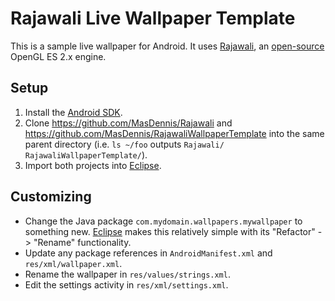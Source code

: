 # Rajawali Live Wallpaper Template

This is a sample live wallpaper for Android. It uses [Rajawali][1], an
[open-source][2] OpenGL ES 2.x engine.

## Setup

1. Install the [Android SDK][3].
2. Clone https://github.com/MasDennis/Rajawali and
   https://github.com/MasDennis/RajawaliWallpaperTemplate into the same
   parent directory (i.e. `ls ~/foo` outputs
  `Rajawali/	RajawaliWallpaperTemplate/`). 
3. Import both projects into [Eclipse][4].

## Customizing

* Change the Java package ```com.mydomain.wallpapers.mywallpaper``` to
  something new. [Eclipse][4] makes this relatively simple with its
  "Refactor" -> "Rename" functionality.
* Update any package references in ```AndroidManifest.xml```
  and ```res/xml/wallpaper.xml```.
* Rename the wallpaper in ```res/values/strings.xml```.
* Edit the settings activity in ```res/xml/settings.xml```.

[1]: http://www.rozengain.com/blog/2011/08/23/announcing-rajawali-an-opengl-es-2-0-based-3d-framework-for-android/  "Rajawali introduction"
[2]: https://github.com/MasDennis/Rajawali  "Rajawali source code repository"
[3]: https://developer.android.com/sdk/index.html  "Android SDK"
[4]: http://www.eclipse.org/  "Eclipse home page"
